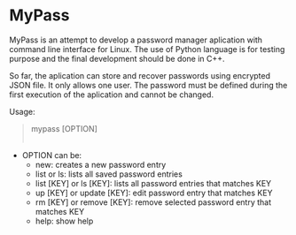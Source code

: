 # MyPass

MyPass is an attempt to develop a password manager aplication with command line interface for Linux. The use of Python language is for testing purpose and the final development should be done in C++.

So far, the aplication can store and recover passwords using encrypted JSON file. It only allows one user. The password must be defined during the first execution of the aplication and cannot be changed.

Usage: <br>
> mypass [OPTION]
<br><br>
- OPTION can be: <br>
  - new: creates a new password entry <br>
  - list or ls: lists all saved password entries <br>
  - list [KEY] or ls [KEY]: lists all password entries that matches KEY <br>
  - up [KEY] or update [KEY]: edit password entry that matches KEY <br>
  - rm [KEY] or remove [KEY]: remove selected password entry that matches KEY <br>
  - help: show help <br>
